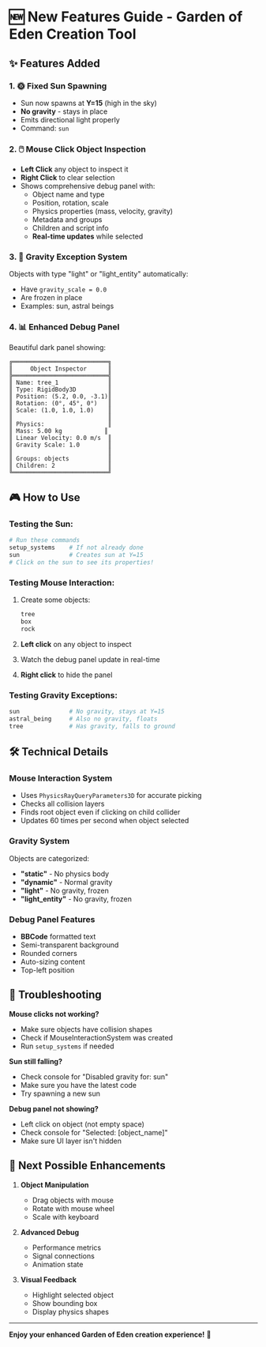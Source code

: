 # 🆕 New Features Guide - Garden of Eden Creation Tool

## ✨ Features Added

### 1. 🌞 **Fixed Sun Spawning**
- Sun now spawns at **Y=15** (high in the sky)
- **No gravity** - stays in place
- Emits directional light properly
- Command: `sun`

### 2. 🖱️ **Mouse Click Object Inspection**
- **Left Click** any object to inspect it
- **Right Click** to clear selection
- Shows comprehensive debug panel with:
  - Object name and type
  - Position, rotation, scale
  - Physics properties (mass, velocity, gravity)
  - Metadata and groups
  - Children and script info
  - **Real-time updates** while selected

### 3. 🎈 **Gravity Exception System**
Objects with type "light" or "light_entity" automatically:
- Have `gravity_scale = 0.0`
- Are frozen in place
- Examples: sun, astral beings

### 4. 📊 **Enhanced Debug Panel**
Beautiful dark panel showing:
```
╔═══════════════════════════╗
║     Object Inspector      ║
╠═══════════════════════════╣
║ Name: tree_1              ║
║ Type: RigidBody3D         ║
║ Position: (5.2, 0.0, -3.1)║
║ Rotation: (0°, 45°, 0°)   ║
║ Scale: (1.0, 1.0, 1.0)    ║
║                           ║
║ Physics:                  ║
║ Mass: 5.00 kg            ║
║ Linear Velocity: 0.0 m/s  ║
║ Gravity Scale: 1.0        ║
║                           ║
║ Groups: objects           ║
║ Children: 2               ║
╚═══════════════════════════╝
```

## 🎮 How to Use

### Testing the Sun:
```bash
# Run these commands
setup_systems    # If not already done
sun              # Creates sun at Y=15
# Click on the sun to see its properties!
```

### Testing Mouse Interaction:
1. Create some objects:
   ```bash
   tree
   box
   rock
   ```

2. **Left click** on any object to inspect
3. Watch the debug panel update in real-time
4. **Right click** to hide the panel

### Testing Gravity Exceptions:
```bash
sun              # No gravity, stays at Y=15
astral_being     # Also no gravity, floats
tree             # Has gravity, falls to ground
```

## 🛠️ Technical Details

### Mouse Interaction System
- Uses `PhysicsRayQueryParameters3D` for accurate picking
- Checks all collision layers
- Finds root object even if clicking on child collider
- Updates 60 times per second when object selected

### Gravity System
Objects are categorized:
- **"static"** - No physics body
- **"dynamic"** - Normal gravity
- **"light"** - No gravity, frozen
- **"light_entity"** - No gravity, frozen

### Debug Panel Features
- **BBCode** formatted text
- Semi-transparent background
- Rounded corners
- Auto-sizing content
- Top-left position

## 🐛 Troubleshooting

**Mouse clicks not working?**
- Make sure objects have collision shapes
- Check if MouseInteractionSystem was created
- Run `setup_systems` if needed

**Sun still falling?**
- Check console for "Disabled gravity for: sun"
- Make sure you have the latest code
- Try spawning a new sun

**Debug panel not showing?**
- Left click on object (not empty space)
- Check console for "Selected: [object_name]"
- Make sure UI layer isn't hidden

## 🎯 Next Possible Enhancements

1. **Object Manipulation**
   - Drag objects with mouse
   - Rotate with mouse wheel
   - Scale with keyboard

2. **Advanced Debug**
   - Performance metrics
   - Signal connections
   - Animation state

3. **Visual Feedback**
   - Highlight selected object
   - Show bounding box
   - Display physics shapes

---

**Enjoy your enhanced Garden of Eden creation experience!** 🌿